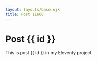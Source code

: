 ```yaml
---
layout: layouts/base.njk
title: Post 11660
---
```


# Post {{ id }}

This is post {{ id }} in my Eleventy project.
